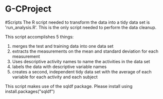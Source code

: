 G-CProject
==========
#Scripts
The R script needed to transform the data into a tidy data set is 'run_analysis.R'. This is the only script needed to perform the data cleanup.

This script accomplishes 5 things:
1. merges the test and training data into one data set
2. extracts the measurements on the mean and standard deviation for each measurement
3. Uses descriptive activity names to name the activities in the data set
4. labels the data with descriptive variable names
5. creates a second, independent tidy data set with the average of each variable for each activity and each subject

This script makes use of the sqldf package. Please install using install.packages("sqldf")

